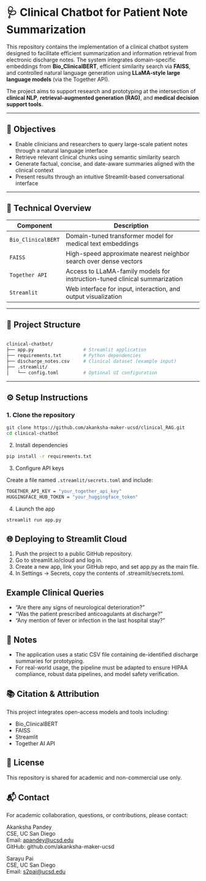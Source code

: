 # 🩺 Clinical Chatbot for Patient Note Summarization

This repository contains the implementation of a clinical chatbot system designed to facilitate efficient summarization and information retrieval from electronic discharge notes. The system integrates domain-specific embeddings from **Bio_ClinicalBERT**, efficient similarity search via **FAISS**, and controlled natural language generation using **LLaMA-style large language models** (via the Together API).

The project aims to support research and prototyping at the intersection of **clinical NLP**, **retrieval-augmented generation (RAG)**, and **medical decision support tools**.

---

## 🧠 Objectives

- Enable clinicians and researchers to query large-scale patient notes through a natural language interface  
- Retrieve relevant clinical chunks using semantic similarity search  
- Generate factual, concise, and date-aware summaries aligned with the clinical context  
- Present results through an intuitive Streamlit-based conversational interface  

---

## 🔬 Technical Overview

| Component              | Description                                                                 |
|------------------------|-----------------------------------------------------------------------------|
| `Bio_ClinicalBERT`     | Domain-tuned transformer model for medical text embeddings                 |
| `FAISS`                | High-speed approximate nearest neighbor search over dense vectors          |
| `Together API`         | Access to LLaMA-family models for instruction-tuned clinical summarization |
| `Streamlit`            | Web interface for input, interaction, and output visualization             |

---

## 📁 Project Structure

```bash

clinical-chatbot/
├── app.py                  # Streamlit application
├── requirements.txt        # Python dependencies
├── discharge_notes.csv     # Clinical dataset (example input)
├── .streamlit/
│   └── config.toml         # Optional UI configuration

```

---

## ⚙️ Setup Instructions

### 1. Clone the repository

```bash
git clone https://github.com/akanksha-maker-ucsd/clinical_RAG.git
cd clinical-chatbot
```

2. Install dependencies

```bash
pip install -r requirements.txt
```

3. Configure API keys

Create a file named ```.streamlit/secrets.toml``` and include:
```bash
TOGETHER_API_KEY = "your_together_api_key"
HUGGINGFACE_HUB_TOKEN = "your_huggingface_token"
```

4. Launch the app

```bash
streamlit run app.py
```




## 🌐 Deploying to Streamlit Cloud
1. Push the project to a public GitHub repository.
2. Go to streamlit.io/cloud and log in.
3. Create a new app, link your GitHub repo, and set app.py as the main file.
4. In Settings → Secrets, copy the contents of .streamlit/secrets.toml.


## Example Clinical Queries
- “Are there any signs of neurological deterioration?”
-  “Was the patient prescribed anticoagulants at discharge?”
- “Any mention of fever or infection in the last hospital stay?”


## 📌 Notes
- The application uses a static CSV file containing de-identified discharge summaries for prototyping.
-  For real-world usage, the pipeline must be adapted to ensure HIPAA compliance, robust data pipelines, and model safety verification.


## 📚 Citation & Attribution

This project integrates open-access models and tools including:
- Bio_ClinicalBERT
- FAISS
- Streamlit
- Together AI API


## 📄 License

This repository is shared for academic and non-commercial use only.


## 📬 Contact

For academic collaboration, questions, or contributions, please contact:

Akanksha Pandey<br>
CSE, UC San Diego <br>
Email: apandey@ucsd.edu <br>
GitHub: github.com/akanksha-maker-ucsd <br>

Sarayu Pai<br>
CSE, UC San Diego <br>
Email: s2pai@ucsd.edu <br>
